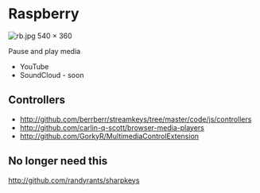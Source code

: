 Raspberry
======================
![rb.jpg 540 × 360][1]

Pause and play media

- YouTube
- SoundCloud - soon

Controllers
-----------------------------------------------------------------------
- http://github.com/berrberr/streamkeys/tree/master/code/js/controllers
- http://github.com/carlin-q-scott/browser-media-players
- http://github.com/GorkyR/MultimediaControlExtension

No longer need this
--------------------------------------
http://github.com/randyrants/sharpkeys

[image needs explicit HTTPS]::
[1]:https://raw.githubusercontent.com/svnpenn/umber/master/webext/raspberry/rb.jpg
